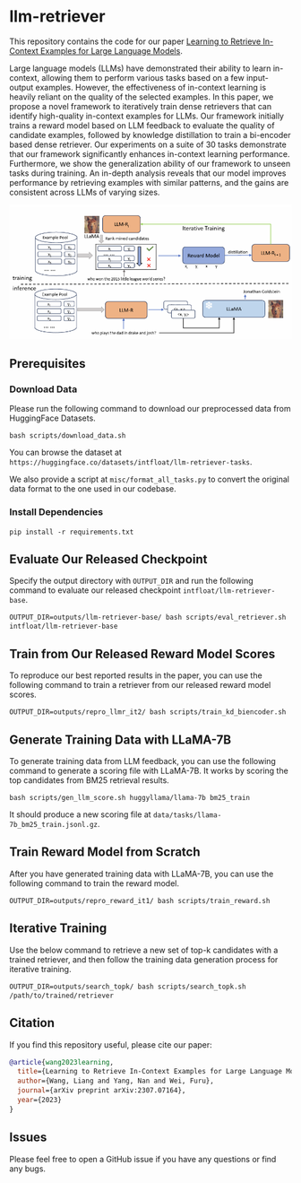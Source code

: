 # llm-retriever

This repository contains the code for our paper [Learning to Retrieve In-Context Examples for Large Language Models](https://arxiv.org/abs/2307.07164).

Large language models (LLMs) have demonstrated their ability to learn in-context, allowing them to perform various tasks based on a few input-output examples. However, the effectiveness of in-context learning is heavily reliant on the quality of the selected examples. In this paper, we propose a novel framework to iteratively train dense retrievers that can identify high-quality in-context examples for LLMs. Our framework initially trains a reward model based on LLM feedback to evaluate the quality of candidate examples, followed by knowledge distillation to train a bi-encoder based dense retriever. Our experiments on a suite of 30 tasks demonstrate that our framework significantly enhances in-context learning performance. Furthermore, we show the generalization ability of our framework to unseen tasks during training. An in-depth analysis reveals that our model improves performance by retrieving examples with similar patterns, and the gains are consistent across LLMs of varying sizes.

![LLM Retriever Architecture](images/llm_retriever_architecture.png "LLM Retriever Architecture")

## Prerequisites

### Download Data

Please run the following command to download our preprocessed data from HuggingFace Datasets.

```shell
bash scripts/download_data.sh
```

You can browse the dataset at `https://huggingface.co/datasets/intfloat/llm-retriever-tasks`.

We also provide a script at `misc/format_all_tasks.py` to convert the original data format to the one used in our codebase.

### Install Dependencies

```shell
pip install -r requirements.txt
```

## Evaluate Our Released Checkpoint

Specify the output directory with `OUTPUT_DIR` and run the following command to evaluate our released checkpoint `intfloat/llm-retriever-base`.

```shell
OUTPUT_DIR=outputs/llm-retriever-base/ bash scripts/eval_retriever.sh intfloat/llm-retriever-base
```

## Train from Our Released Reward Model Scores

To reproduce our best reported results in the paper,
you can use the following command to train a retriever from our released reward model scores.

```shell
OUTPUT_DIR=outputs/repro_llmr_it2/ bash scripts/train_kd_biencoder.sh
```

## Generate Training Data with LLaMA-7B

To generate training data from LLM feedback,
you can use the following command to generate a scoring file with LLaMA-7B.
It works by scoring the top candidates from BM25 retrieval results.

```shell
bash scripts/gen_llm_score.sh huggyllama/llama-7b bm25_train
```

It should produce a new scoring file at `data/tasks/llama-7b_bm25_train.jsonl.gz`.

## Train Reward Model from Scratch

After you have generated training data with LLaMA-7B,
you can use the following command to train the reward model.

```shell
OUTPUT_DIR=outputs/repro_reward_it1/ bash scripts/train_reward.sh
```

## Iterative Training

Use the below command to retrieve a new set of top-k candidates with a trained retriever,
and then follow the training data generation process for iterative training. 

```shell
OUTPUT_DIR=outputs/search_topk/ bash scripts/search_topk.sh /path/to/trained/retriever
```

## Citation

If you find this repository useful, please cite our paper:

```bibtex
@article{wang2023learning,
  title={Learning to Retrieve In-Context Examples for Large Language Models},
  author={Wang, Liang and Yang, Nan and Wei, Furu},
  journal={arXiv preprint arXiv:2307.07164},
  year={2023}
}
```

## Issues

Please feel free to open a GitHub issue if you have any questions or find any bugs.
